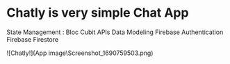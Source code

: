 # Chatly is very simple Chat App

State Management : Bloc Cubit
APIs
Data Modeling
Firebase Authentication
Firebase Firestore

![Chatly!](App image\Screenshot_1690759503.png)
